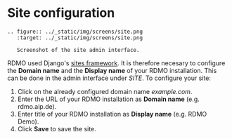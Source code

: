 # Site configuration

```eval_rst
.. figure:: ../_static/img/screens/site.png
   :target: ../_static/img/screens/site.png

   Screenshot of the site admin interface.
```

RDMO used Django's [sites framework](https://docs.djangoproject.com/en/1.11/ref/contrib/sites). It is therefore necesary to configure the **Domain name** and the **Display name** of your RDMO installation. This can be done in the admin interface under *SITE*. To configure your site:

1. Click on the already configured domain name *example.com*.
1. Enter the URL of your RDMO installation as **Domain name** (e.g. rdmo.aip.de).
1. Enter title of your RDMO installation as **Display name** (e.g. RDMO Demo).
1. Click **Save** to save the site.
